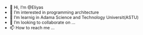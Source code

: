 - 👋 Hi, I’m @Eliyas
- 👀 I’m interested in programming architecture
- 🌱 I’m  learnig in Adama Science and Technology Universit(ASTU)
- 💞️ I’m looking to collaborate on ...
- 📫 How to reach me ...

<!---
Eliyas47/Eliyas47 is a ✨ special ✨ repository because its `README.md` (this file) appears on your GitHub profile.
You can click the Preview link to take a look at your changes.
--->
